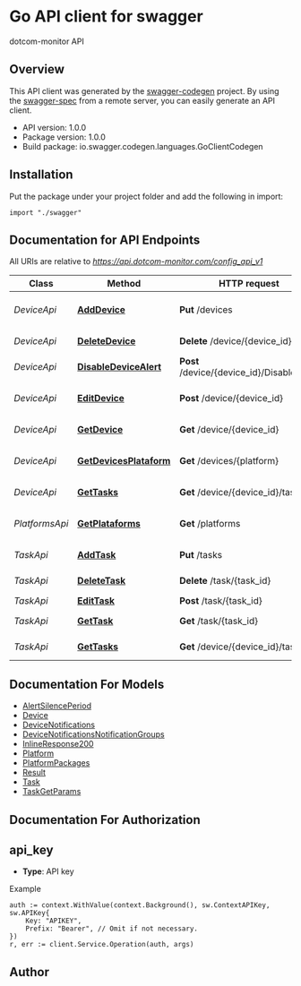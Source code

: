 # Go API client for swagger

dotcom-monitor API

## Overview
This API client was generated by the [swagger-codegen](https://github.com/swagger-api/swagger-codegen) project.  By using the [swagger-spec](https://github.com/swagger-api/swagger-spec) from a remote server, you can easily generate an API client.

- API version: 1.0.0
- Package version: 1.0.0
- Build package: io.swagger.codegen.languages.GoClientCodegen

## Installation
Put the package under your project folder and add the following in import:
```golang
import "./swagger"
```

## Documentation for API Endpoints

All URIs are relative to *https://api.dotcom-monitor.com/config_api_v1*

Class | Method | HTTP request | Description
------------ | ------------- | ------------- | -------------
*DeviceApi* | [**AddDevice**](docs/DeviceApi.md#adddevice) | **Put** /devices | Get device list by platform.
*DeviceApi* | [**DeleteDevice**](docs/DeviceApi.md#deletedevice) | **Delete** /device/{device_id} | Get Device info.
*DeviceApi* | [**DisableDeviceAlert**](docs/DeviceApi.md#disabledevicealert) | **Post** /device/{device_id}/DisableAlert/ | Get Device info.
*DeviceApi* | [**EditDevice**](docs/DeviceApi.md#editdevice) | **Post** /device/{device_id} | Edit device list by platform.
*DeviceApi* | [**GetDevice**](docs/DeviceApi.md#getdevice) | **Get** /device/{device_id} | Get Device info.
*DeviceApi* | [**GetDevicesPlataform**](docs/DeviceApi.md#getdevicesplataform) | **Get** /devices/{platform} | Get device list by platform.
*DeviceApi* | [**GetTasks**](docs/DeviceApi.md#gettasks) | **Get** /device/{device_id}/tasks | Get Device tasks.
*PlatformsApi* | [**GetPlataforms**](docs/PlatformsApi.md#getplataforms) | **Get** /platforms | Return list of available platforms
*TaskApi* | [**AddTask**](docs/TaskApi.md#addtask) | **Put** /tasks | Create new task.
*TaskApi* | [**DeleteTask**](docs/TaskApi.md#deletetask) | **Delete** /task/{task_id} | Delete Task info.
*TaskApi* | [**EditTask**](docs/TaskApi.md#edittask) | **Post** /task/{task_id} | Edit task.
*TaskApi* | [**GetTask**](docs/TaskApi.md#gettask) | **Get** /task/{task_id} | Get Task info.
*TaskApi* | [**GetTasks**](docs/TaskApi.md#gettasks) | **Get** /device/{device_id}/tasks | Get Device tasks.


## Documentation For Models

 - [AlertSilencePeriod](docs/AlertSilencePeriod.md)
 - [Device](docs/Device.md)
 - [DeviceNotifications](docs/DeviceNotifications.md)
 - [DeviceNotificationsNotificationGroups](docs/DeviceNotificationsNotificationGroups.md)
 - [InlineResponse200](docs/InlineResponse200.md)
 - [Platform](docs/Platform.md)
 - [PlatformPackages](docs/PlatformPackages.md)
 - [Result](docs/Result.md)
 - [Task](docs/Task.md)
 - [TaskGetParams](docs/TaskGetParams.md)


## Documentation For Authorization

## api_key
- **Type**: API key 

Example
```golang
auth := context.WithValue(context.Background(), sw.ContextAPIKey, sw.APIKey{
	Key: "APIKEY",
	Prefix: "Bearer", // Omit if not necessary.
})
r, err := client.Service.Operation(auth, args)
```

## Author



